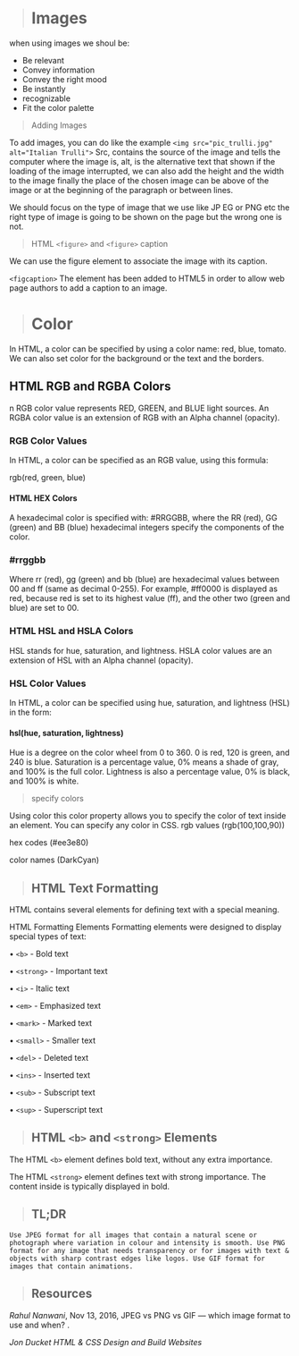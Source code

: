 > # Images

when using images we shoul be:

- Be relevant
- Convey information 
- Convey the right mood 
- Be instantly 
- recognizable 
- Fit the color palette

> Adding Images

To add images, you can do like the example
`<img src="pic_trulli.jpg" alt="Italian Trulli">`
Src, contains the source of the image and tells the computer where the image is, alt, is the alternative text that shown if the loading of the image interrupted, we can also add the height and the width to the image finally the place of the chosen image can be above of the image or at the beginning of the paragraph or between lines.

We should focus on the type of image that we use like JP EG or PNG etc the right type of image is going to be shown on the page but the wrong one is not.

> HTML `<figure>` and `<figure>` caption

We can use the figure element to associate the image with its caption.

`<figcaption>` The element has been added to HTML5 in order to allow web page authors to add a caption to an image.

> # Color

In HTML, a color can be specified by using a color name: red, blue, tomato.
We can also set color for the background or the text and the borders.

## HTML RGB and RGBA Colors
n RGB color value represents RED, GREEN, and BLUE light sources.
An RGBA color value is an extension of RGB with an Alpha channel (opacity).

### RGB Color Values
In HTML, a color can be specified as an RGB value, using this formula:

rgb(red, green, blue)

#### HTML HEX Colors

A hexadecimal color is specified with: #RRGGBB, where the RR (red), GG (green) and BB (blue) hexadecimal integers specify the components of the color.

### #rrggbb

Where rr (red), gg (green) and bb (blue) are hexadecimal values between 00 and ff (same as decimal 0-255).
For example, #ff0000 is displayed as red, because red is set to its highest value (ff), and the other two (green and blue) are set to 00.

### HTML HSL and HSLA Colors

HSL stands for hue, saturation, and lightness.
HSLA color values are an extension of HSL with an Alpha channel (opacity).

### HSL Color Values
In HTML, a color can be specified using hue, saturation, and lightness (HSL) in the form:

#### hsl(hue, saturation, lightness)

Hue is a degree on the color wheel from 0 to 360. 0 is red, 120 is green, and 240 is blue.
Saturation is a percentage value, 0% means a shade of gray, and 100% is the full color.
Lightness is also a percentage value, 0% is black, and 100% is white.

>  specify colors

Using color this color property allows you to specify the color of text inside an element. You can specify any color in CSS. 
rgb values (rgb(100,100,90))

hex codes (#ee3e80)

color names (DarkCyan)



> ## HTML Text Formatting
HTML contains several elements for defining text with a special meaning.

HTML Formatting Elements
Formatting elements were designed to display special types of text:

• `<b>` - Bold text

• `<strong>` - Important text

• `<i>` - Italic text

• `<em>` - Emphasized text

• `<mark>` - Marked text

• `<small>` - Smaller text

• `<del>` - Deleted text

• `<ins>` - Inserted text

• `<sub>` - Subscript text

• `<sup>` - Superscript text


> ## HTML `<b>` and `<strong>` Elements

The HTML `<b>` element defines bold text, without any extra importance.

The HTML `<strong>` element defines text with strong importance. The content inside is typically displayed in bold.



> ## TL;DR

    Use JPEG format for all images that contain a natural scene or photograph where variation in colour and intensity is smooth. Use PNG format for any image that needs transparency or for images with text & objects with sharp contrast edges like logos. Use GIF format for images that contain animations.

> ## Resources

<cite>Rahul Nanwani</cite>, Nov 13, 2016, JPEG vs PNG vs GIF — which image format to use and when? .

<cite>Jon Ducket HTML & CSS Design and Build Websites </cite>